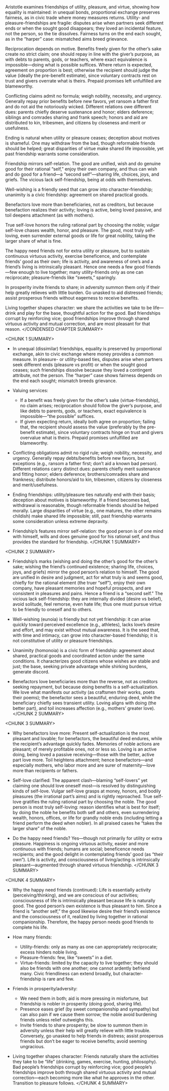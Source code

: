 <CONDENSED CHAPTER SUMMARY>
Aristotle examines friendships of utility, pleasure, and virtue, showing how equality is maintained: in unequal bonds, proportional exchange preserves fairness, as in civic trade where money measures returns. Utility- and pleasure-friendships are fragile: disputes arise when partners seek different ends or when the sought good disappears; they loved an incidental feature, not the person, so the tie dissolves. Fairness turns on the end each sought, as in the “harper” case: mismatched aims breed grievance.

Reciprocation depends on motive. Benefits freely given for the other’s sake create no strict claim; one should repay in line with the giver’s purpose, as with debts to parents, gods, or teachers, where exact equivalence is impossible—doing what is possible suffices. Where return is expected, agreement on proportion is best; otherwise the recipient should judge the value (ideally the pre-benefit estimate), since voluntary contracts rest on trust and givers overrate what is theirs. Prepaid promises left unfulfilled are blameworthy.

Conflicting claims admit no formula; weigh nobility, necessity, and urgency. Generally repay prior benefits before new favors, yet ransom a father first and do not aid the notoriously wicked. Different relations owe different dues: parents chiefly deserve sustenance and honor; elders deference; siblings and comrades sharing and frank speech; honors and aid are distributed to kin, tribesmen, and citizens by closeness and merit or usefulness.

Ending is natural when utility or pleasure ceases; deception about motives is shameful. One may withdraw from the bad, though reformable friends should be helped; great disparities of virtue make shared life impossible, yet past friendship warrants some consideration.

Friendship mirrors self-relation. The good are unified, wish and do genuine good for their rational “self,” enjoy their own company, and thus can wish and do good for a friend—a “second self”—sharing life, choices, joys, and griefs. The vicious lack self-friendship, being at odds with themselves.

Well-wishing is a friendly seed that can grow into character-friendship; unanimity is a civic friendship: agreement on shared practical goods.

Benefactors love more than beneficiaries, not as creditors, but because benefaction realizes their activity; loving is active, being loved passive, and toil deepens attachment (as with mothers).

True self-love honors the ruling rational part by choosing the noble; vulgar self-love chases wealth, honor, and pleasure. The good, most truly self-loving, even surrender external goods or life for great nobility, taking the larger share of what is fine.

The happy need friends not for extra utility or pleasure, but to sustain continuous virtuous activity, exercise beneficence, and contemplate friends’ good as their own; life is activity, and awareness of one’s and a friend’s living is intrinsically pleasant. Hence one needs a few good friends—few enough to live together; many utility-friends only as one can reciprocate; pleasure-friends like “sweets,” sparingly.

In prosperity invite friends to share; in adversity summon them only if their help greatly relieves with little burden. Go unasked to aid distressed friends; assist prosperous friends without eagerness to receive benefits.

Living together shapes character: we share the activities we take to be life—drink and play for the base, thoughtful action for the good. Bad friendships corrupt by reinforcing vice; good friendships improve through shared virtuous activity and mutual correction, and are most pleasant for that reason.
</CONDENSED CHAPTER SUMMARY>

<CHUNK 1 SUMMARY>
- In unequal (dissimilar) friendships, equality is preserved by proportional exchange, akin to civic exchange where money provides a common measure. In pleasure- or utility-based ties, disputes arise when partners seek different ends (pleasure vs profit) or when the sought good ceases; such friendships dissolve because they loved a contingent attribute, not the person. The “harper” case shows fairness depends on the end each sought; mismatch breeds grievance.

- Valuing services:
  - If a benefit was freely given for the other’s sake (virtue-friendship), no claim arises; reciprocation should follow the giver’s purpose, and like debts to parents, gods, or teachers, exact equivalence is impossible—“the possible” suffices.
  - If given expecting return, ideally both agree on proportion; failing that, the recipient should assess the value (preferably by the pre-benefit estimate), since voluntary contracts hinge on trust and givers overvalue what is theirs. Prepaid promises unfulfilled are blameworthy.

- Conflicting obligations admit no rigid rule; weigh nobility, necessity, and urgency. Generally repay debts/benefits before new favors, but exceptions (e.g., ransom a father first; don’t aid a known bad person). Different relations carry distinct dues: parents chiefly merit sustenance and fitting honor; elders deference; brothers/comrades share and frankness; distribute honors/aid to kin, tribesmen, citizens by closeness and merit/usefulness.

- Ending friendships: utility/pleasure ties naturally end with their basis; deception about motives is blameworthy. If a friend becomes bad, withdrawal is reasonable, though reformable friends should be helped morally. Large disparities of virtue (e.g., one matures, the other remains childish) make shared life impossible; still, past friendship warrants some consideration unless extreme depravity.

- Friendship’s features mirror self-relation: the good person is of one mind with himself, wills and does genuine good for his rational self, and thus provides the standard for friendship.
</CHUNK 1 SUMMARY>

<CHUNK 2 SUMMARY>
- Friendship’s marks (wishing and doing the other’s good for the other’s sake; wishing the friend’s continued existence; sharing life, choices, joys, and griefs) mirror the good person’s relation to himself. The good are unified in desire and judgment, act for what truly is and seems good, chiefly for the rational element (the truer “self”), enjoy their own company, have pleasant memories and hopeful prospects, and are consistent in pleasures and pains. Hence a friend is a “second self.” The vicious lack self-friendship: they are internally divided (desire vs belief), avoid solitude, feel remorse, even hate life; thus one must pursue virtue to be friendly to oneself and to others.

- Well-wishing (eunoia) is friendly but not yet friendship: it can arise quickly toward perceived excellence (e.g., athletes), lacks love’s desire and effort, and may exist without mutual awareness. It is the seed that, with time and intimacy, can grow into character-based friendship; it is not constitutive of utility or pleasure friendships.

- Unanimity (homonoia) is a civic form of friendship: agreement about shared, practical goods and coordinated action under the same conditions. It characterizes good citizens whose wishes are stable and just; the base, seeking private advantage while shirking burdens, generate discord.

- Benefactors love beneficiaries more than the reverse, not as creditors seeking repayment, but because doing benefits is a self-actualization. We love what manifests our activity (as craftsmen their works, poets their poems); the benefactor sees a beautiful, enduring deed, while the beneficiary chiefly sees transient utility. Loving aligns with doing (the better part), and toil increases affection (e.g., mothers’ greater love).
</CHUNK 2 SUMMARY>

<CHUNK 3 SUMMARY>
- Why benefactors love more: Present self-actualization is the most pleasant and lovable; for benefactors, the beautiful deed endures, while the recipient’s advantage quickly fades. Memories of noble actions are pleasant; of merely profitable ones, not or less so. Loving is an active doing, being loved a passive receiving—those with the better, active part love more. Toil heightens attachment; hence benefactors—and especially mothers, who labor more and are surer of maternity—love more than recipients or fathers.

- Self-love clarified: The apparent clash—blaming “self-lovers” yet claiming one should love oneself most—is resolved by distinguishing kinds of self-love. Vulgar self-love grasps at money, honors, and bodily pleasures (the irrational part’s aims) and is rightly reproached. True self-love gratifies the ruling rational part by choosing the noble. The good person is most truly self-loving: reason identifies what is best for itself; by doing the noble he benefits both self and others, even surrendering wealth, honors, offices, or life for grandly noble ends (including letting a friend perform the deed when nobler). In all praised cases he “takes the larger share” of the noble.

- Do the happy need friends? Yes—though not primarily for utility or extra pleasure. Happiness is ongoing virtuous activity, easier and more continuous with friends; humans are social; beneficence needs recipients; and the good delight in contemplating friends’ good (as “their own”). Life is activity, and consciousness of living/acting is intrinsically pleasant—augmented through shared virtuous friendship.
</CHUNK 3 SUMMARY>

<CHUNK 4 SUMMARY>
- Why the happy need friends (continued): Life is essentially activity (perceiving/thinking), and we are conscious of our activities; consciousness of life is intrinsically pleasant because life is naturally good. The good person’s own existence is thus pleasant to him. Since a friend is “another self,” the good likewise desire their friend’s existence and the consciousness of it, realized by living together in rational companionship. Therefore, the happy person needs good friends to complete his life.

- How many friends: 
  - Utility-friends: only as many as one can appropriately reciprocate; excess hinders noble living.
  - Pleasure-friends: few, like “sweets” in a diet.
  - Virtue-friends: limited by the capacity to live together; they should also be friends with one another; one cannot ardently befriend many. Civic friendliness can extend broadly, but character-friendship is rare and few.

- Friends in prosperity/adversity:
  - We need them in both; aid is more pressing in misfortune, but friendship is nobler in prosperity (doing good, sharing life).
  - Presence eases grief (by sweet companionship and sympathy) but can also pain if we cause them sorrow; the noble avoid burdening friends unless relief outweighs this.
  - Invite friends to share prosperity; be slow to summon them in adversity unless their help will greatly relieve with little trouble. Conversely, go unasked to help friends in distress; assist prosperous friends but don’t be eager to receive benefits; avoid seeming ungracious.

- Living together shapes character: Friends naturally share the activities they take to be “life” (drinking, games, exercise, hunting, philosophy). Bad people’s friendships corrupt by reinforcing vice; good people’s friendships improve both through shared virtuous activity and mutual correction—each becoming more like what he approves in the other. Transition to pleasure follows.
</CHUNK 4 SUMMARY>